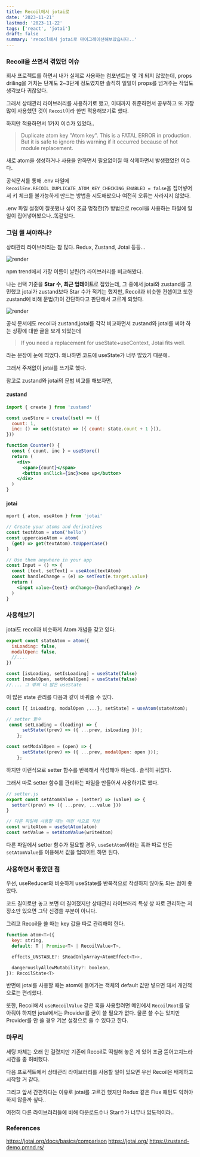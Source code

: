 ```yaml
---
title: Recoil에서 jotai로
date: '2023-11-21'
lastmod: '2023-11-22'
tags: ['react', 'jotai']
draft: false
summary: 'recoil에서 jotai로 마이그레이션해보았습니다..'
---
```


### Recoil을 쓰면서 겪었던 이슈

회사 프로젝트를 하면서 내가 실제로 사용하는 컴포넌트는 몇 개 되지 않았는데, props driling을 거치는 단계도 2~3단계 정도였지만 솔직히 일일이 props를 넘겨주는 작업도 생각보다 귀찮았다.

그래서 상태관리 라이브러리를 사용하기로 했고, 이때까지 취준하면서 공부하고 또 가장 많이 사용했던 것이 `Recoil`이라 한번 적용해보기로 했다.

하지만 적용하면서 1가지 이슈가 있었다..

> Duplicate atom key "Atom key". This is a FATAL ERROR in
> production. But it is safe to ignore this warning if it occurred because of hot module replacement.

새로 atom을 생성하거나 사용을 안하면서 필요없어질 때 삭제하면서 발생했었던 이슈다.

공식문서를 통해 .env 파일에 `RecoilEnv.RECOIL_DUPLICATE_ATOM_KEY_CHECKING_ENABLED = false`을 집어넣어서 키 체크를 불가능하게 만드는 방법을 시도해봤으나 여전히 오류는 사라지지 않았다.

.env 파일 설정이 잘못됐나 싶어 조금 멍청한(?) 방법으로 recoil을 사용하는 파일에 일일이 집어넣어봤으나..똑같았다.

### 그럼 뭘 써야하나?

상태관리 라이브러리는 참 많다. Redux, Zustand, Jotai 등등...

![render](/static/images/jotai2.png)

npm trend에서 가장 이름이 날린(?) 라이브러리를 비교해봤다.

나는 선택 기준을 **Star 수, 최근 업데이트**로 잡았는데, 그 중에서 jotai와 zustand를 고민했고 jotai가 zustand보다 Star 수가 적기는 했지만, Recoil과 비슷한 컨셉이고 또한 zustand에 비해 문법(?)이 간단하다고 판단해서 고르게 되었다.

![render](/static/images/jotai.png)

공식 문서에도 recoil과 zustand,jotai를 각각 비교하면서 zustand와 jotai를 써야 하는 상황에 대한 글을 보게 되었는데

> If you need a replacement for useState+useContext, Jotai fits well.

라는 문장이 눈에 띄었다. 왜냐하면 코드에 useState가 너무 많았기 때문에..

그래서 주저없이 jotai를 쓰기로 했다.

참고로 zustand와 jotai의 문법 비교를 해보자면,

#### zustand

```jsx
import { create } from 'zustand'

const useStore = create((set) => ({
  count: 1,
  inc: () => set((state) => ({ count: state.count + 1 })),
}))

function Counter() {
  const { count, inc } = useStore()
  return (
    <div>
      <span>{count}</span>
      <button onClick={inc}>one up</button>
    </div>
  )
}
```

#### jotai

```jsx
mport { atom, useAtom } from 'jotai'

// Create your atoms and derivatives
const textAtom = atom('hello')
const uppercaseAtom = atom(
  (get) => get(textAtom).toUpperCase()
)

// Use them anywhere in your app
const Input = () => {
  const [text, setText] = useAtom(textAtom)
  const handleChange = (e) => setText(e.target.value)
  return (
    <input value={text} onChange={handleChange} />
  )
}
```

### 사용해보기

jotai도 recoil과 비슷하게 Atom 개념을 갖고 있다.

```js
export const stateAtom = atom({
  isLoading: false,
  modalOpen: false,
  //....
})
```

```js
const [isLoading, setIsLoading] = useState(false)
const [modalOpen, setModalOpen] = useState(false)
//.... 그 밖의 더 많은 useState
```

이 많은 state 관리를 다음과 같이 바꿔줄 수 있다.

```js
const [{ isLoading, modalOpen ,...}, setState] = useAtom(stateAtom);

// setter 함수
 const setLoading = (loading) => {
      setState((prev) => ({ ...prev, isLoading }));
    };

const setModalOpen = (open) => {
      setState((prev) => ({ ...prev, modalOpen: open }));
    };
```

하지만 이런식으로 setter 함수를 반복해서 작성해야 하는데.. 솔직히 귀찮다.

그래서 따로 setter 함수를 관리하는 파일을 만들어서 사용하기로 했다.

```js
// setter.js
export const setAtomValue = (setter) => (value) => {
  setter((prev) => ({ ...prev, ...value }))
}

// 다른 파일에 사용할 때는 이런 식으로 작성
const writeAtom = useSetAtom(atom)
const setValue = setAtomValue(writeAtom)
```

다른 파일에서 setter 함수가 필요할 경우, `useSetAtom`이라는 훅과 따로 만든 `setAtomValue`를 이용해서 값을 업데이트 하면 된다.

### 사용하면서 좋았던 점

우선, useReducer와 비슷하게 useState를 반복적으로 작성하지 않아도 되는 점이 좋았다.

코드 길이로만 놓고 보면 더 길어졌지만 상태관리 라이브러리 특성 상 따로 관리하는 저장소만 있으면 그닥 신경쓸 부분이 아니다.

그리고 Recoil을 쓸 때는 key 값을 따로 관리해야 한다.

```jsx
function atom<T>({
  key: string,
  default: T | Promise<T> | RecoilValue<T>,

  effects_UNSTABLE?: $ReadOnlyArray<AtomEffect<T>>,

  dangerouslyAllowMutability?: boolean,
}): RecoilState<T>

```

반면에 jotai를 사용할 때는 atom에 들어가는 객체의 default 값만 넣으면 돼서 개인적으로는 편리했다.

또한, Recoil에서 `useRecoilValue` 같은 훅을 사용할려면 메인에서 `RecoilRoot`를 달아줘야 하지만 jotai에서는 Provider를 굳이 쓸 필요가 없다. 물론 쓸 수는 있지만 Provider를 안 쓸 경우 기본 설정으로 쓸 수 있다고 한다.

### 마무리

세팅 자체는 오래 안 걸렸지만 기존에 Recoil로 떡칠해 놓은 게 있어 조금 뜯어고치느라 시간을 좀 허비했다.

다음 프로젝트에서 상태관리 라이브러리를 사용할 일이 있으면 우선 Recoil은 배제하고 시작할 거 같다.

그리고 앞서 간편하다는 이유로 jotai를 고르긴 했지만 Redux 같은 Flux 패턴도 익혀야 하지 않을까 싶다..

여전히 다른 라이브러리들에 비해 다운로드수나 Star수가 너무나 압도적이라..

### References

https://jotai.org/docs/basics/comparison
https://jotai.org/
https://zustand-demo.pmnd.rs/
